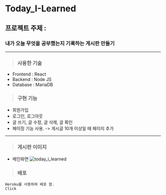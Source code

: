 # **Today_I-Learned**

## 프로젝트 주제 :

### 내가 오늘 무엇을 공부했는지 기록하는 게시판 만들기

---

> ### 사용한 기술

- Frontend : React
- Backend : Node JS
- Database : MariaDB

> ### 구현 기능

- 회원가입
- 로그인, 로그아웃
- 글 쓰기, 글 수정, 글 삭제, 글 확인
- 페이징 기능 사용. -> 게시글 10개 이상일 때 페이지 추가

---

> ### 게시판 이미지

- 메인화면
![today_i_learned](https://user-images.githubusercontent.com/67590061/131098362-1c50f582-fb64-4603-a289-7ff61a9c5767.png)

> ### 배포
    Heroku를 사용하여 배포 함.
    Click 
